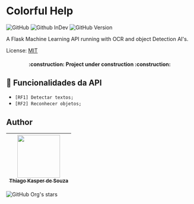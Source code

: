 # Colorful Help

![GitHub](https://img.shields.io/badge/License-MIT-red)
![Github InDev](https://img.shields.io/badge/project-in%20development-green)
![GitHub Version](https://img.shields.io/badge/version-0.0.1-blueviolet)

A Flask Machine Learning API running with OCR and object Detection AI's. 

License: [MIT](LICENSE)


<h4 align="center"> 
    :construction:  Project under construction :construction:
</h4>

## :hammer: Funcionalidades da API

- `[RF1] Detectar textos;` 
- `[RF2] Reconhecer objetos;`


## Author

| [<img src="https://avatars.githubusercontent.com/u/83460816?v=4" width=115><br><sub>Thiago Kasper de Souza</sub>](https://github.com/ThiagoKS-7) |
| :---: |
![GitHub Org's stars](https://img.shields.io/github/stars/ThiagoKS-7?style=social)
